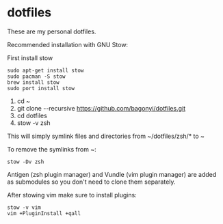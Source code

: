 # dotfiles

These are my personal dotfiles.

Recommended installation with GNU Stow:

First install stow

    sudo apt-get install stow
    sudo pacman -S stow
    brew install stow
    sudo port install stow

1. cd ~
2. git clone --recursive https://github.com/bagonyi/dotfiles.git
3. cd dotfiles
4. stow -v zsh

This will simply symlink files and directories from ~/dotfiles/zsh/* to ~

To remove the symlinks from ~:

    stow -Dv zsh

Antigen (zsh plugin manager) and Vundle (vim plugin manager) are added as submodules so you don't need to clone
them separately.

After stowing vim make sure to install plugins:

    stow -v vim
    vim +PluginInstall +qall
